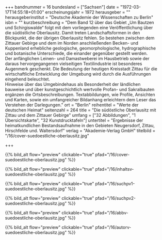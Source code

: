 +++
bandnummer = 16
bundesland = ["Sachsen"]
date = "1972-03-17T14:55:18+01:00"
erscheinungsjahr = 1972
herausgeber = ""
herausgeberinstitut = "Deutsche Akademie der Wissenschaften zu Berlin"
isbn = ""
kurzbeschreibung = "Dem Band 12 über das Gebiet „Um Bautzen und Schirgiswalde“ folgt mit dem vorliegenden eine Veröffentlichung über die südöstliche Oberlausitz. Damit treten Landschaftsformen in den Blickpunkt, die der übrigen Oberlausitz fehlen. So bestehen zwischen dem Zittauer Gebirge und dem im Norden anschließenden Becken- und Kuppenland erhebliche geologische, geomorphologische, hydrographische und botanische Unterschiede, die einander gegenüber gestellt werden. <br> Der anfänglichen Leinen- und Damastweberei im Hausbetrieb sowie der daraus hervorgegangenen vielseitigen Textilindustrie ist besonderes Augenmerk geschenkt. Die Bedeutung der heutigen Kreisstadt Zittau für die wirtschaftliche Entwicklung der Umgebung wird durch die Ausführungen eingehend beleuchtet. <br> Hinweise über das Umgebindehaus als Besonderheit der ländlichen bauweise und über kunstgeschichtlich wertvolle Profan- und Sakralbauten ergänzen die Ortsbeschreibungen. Textabbildungen, wie Profile, Ansichten und Karten, sowie ein umfangreicher Bildanhang erleichtern dem Leser das Verstehen der Darlegungen."
ort = "Berlin"
reihentitel = "Werte der deutschen Heimat"
seitenzahl = 264
title = "Die südöstliche Oberlausitz mit Zittau und dem Zittauer Gebirge"
umfang = ["32 Abbildungen", "1 Übersichtskarte", "32 Kunstdrucktafeln"]
untertitel = "Ergebnisse der heimatkundlichen Bestandsaufnahme in den Gebieten Neugersdorf, Zittau, Hirschfelde und. Waltersdorf"
verlag = "Akademie-Verlag GmbH"
titelbild = "/16/cover-suedoestliche-oberlausitz.jpg"

+++

{{% bild_alt flow="preview" clickable="true" pfad="/16/cover-suedoestliche-oberlausitz.jpg"   %}}

{{% bild_alt flow="preview" clickable="true" pfad="/16/inhaltsv-suedoestliche-oberlausitz.jpg"   %}}

{{% bild_alt flow="preview" clickable="true" pfad="/16/suchpv1-suedoestliche-oberlausitz.jpg"   %}}

{{% bild_alt flow="preview" clickable="true" pfad="/16/suchpv2-suedoestliche-oberlausitz.jpg"   %}}

{{% bild_alt flow="preview" clickable="true" pfad="/16/abbv-suedoestliche-oberlausitz.jpg"   %}}

{{% bild_alt flow="preview" clickable="true" pfad="/16/autorv-suedoestliche-oberlausitz.jpg"   %}}

